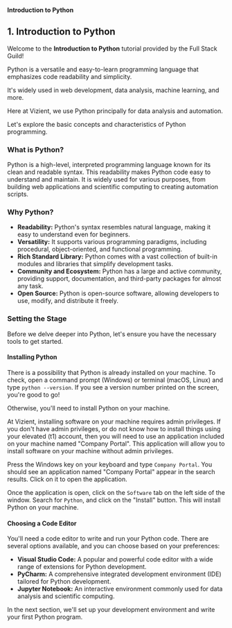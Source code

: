 **Introduction to Python**

## 1. Introduction to Python

Welcome to the **Introduction to Python** tutorial provided by the Full Stack Guild! 

Python is a versatile and easy-to-learn programming language that emphasizes code readability and simplicity. 

It's widely used in web development, data analysis, machine learning, and more. 

Here at Vizient, we use Python principally for data analysis and automation.

Let's explore the basic concepts and characteristics of Python programming.

### What is Python?

Python is a high-level, interpreted programming language known for its clean and readable syntax. This readability makes Python code easy to understand and maintain. It is widely used for various purposes, from building web applications and scientific computing to creating automation scripts.

### Why Python?

- **Readability:** Python's syntax resembles natural language, making it easy to understand even for beginners.
- **Versatility:** It supports various programming paradigms, including procedural, object-oriented, and functional programming.
- **Rich Standard Library:** Python comes with a vast collection of built-in modules and libraries that simplify development tasks.
- **Community and Ecosystem:** Python has a large and active community, providing support, documentation, and third-party packages for almost any task.
- **Open Source:** Python is open-source software, allowing developers to use, modify, and distribute it freely.

### Setting the Stage

Before we delve deeper into Python, let's ensure you have the necessary tools to get started.

#### Installing Python

There is a possibility that Python is already installed on your machine. To check, open a command prompt (Windows) or terminal (macOS, Linux) and type `python --version`. If you see a version number printed on the screen, you're good to go!

Otherwise, you'll need to install Python on your machine.

At Vizient, installing software on your machine requires admin privileges. If you don't have admin privileges, or do not know how to install things using your elevated (t1) account, then you will need to use an application included on your machine named "Company Portal". This application will allow you to install software on your machine without admin privileges.

Press the Windows key on your keyboard and type `Company Portal`. You should see an application named "Company Portal" appear in the search results. Click on it to open the application.

Once the application is open, click on the `Software` tab on the left side of the window. Search for `Python`, and click on the "Install" button. This will install Python on your machine.

#### Choosing a Code Editor

You'll need a code editor to write and run your Python code. There are several options available, and you can choose based on your preferences:

- **Visual Studio Code:** A popular and powerful code editor with a wide range of extensions for Python development.
- **PyCharm:** A comprehensive integrated development environment (IDE) tailored for Python development.
- **Jupyter Notebook:** An interactive environment commonly used for data analysis and scientific computing.

In the next section, we'll set up your development environment and write your first Python program.
